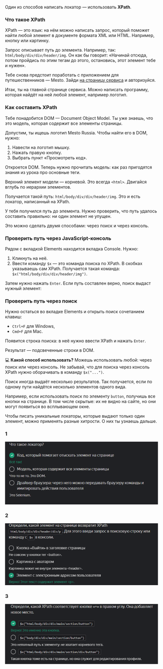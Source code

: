 Один из способов написать локатор — использовать **XPath**.

### Что такое XPath

XPath — это язык: на нём можно написать запрос, который поможет найти любой элемент в документе формата XML или HTML. Например, кнопку или картинку.

Запрос описывает путь до элемента. Например, так: `html/body/div/div/header/img`. Он как бы говорит: «Начинай отсюда, потом пройдись по этим тегам до этого, остановись, этот элемент тебе и нужен».

Тебе снова предстоит поработать с приложением для путешественников — Mesto. Зайди [на страницу сервиса](https://qa-mesto.praktikum-services.ru/) и авторизуйся.

Итак, ты на главной странице сервиса. Можно написать программу, которая найдёт на ней любой элемент, например логотип.

### Как составить XPath

Тебе понадобится DOM — Document Object Model. Ты уже знаешь, что это модель, которая содержит все элементы страницы.

Допустим, ты ищешь логотип Mesto Russia. Чтобы найти его в DOM, нужно:

1. Навести на логотип мышку.
2. Нажать правую кнопку.
3. Выбрать пункт «Просмотреть код».

Откроется DOM. Теперь нужно прочитать модель: как раз пригодятся знания из урока про основные теги.

Верхний элемент модели — корневой. Это всегда `<html>`. Двигайся вглубь по иерархии элементов.

Получается такой путь: `html/body/div/div/header/img`. Это и есть локатор, написанный на XPath.

У тебя получился путь до элемента. Нужно проверить, что путь удалось составить правильно: ни один элемент не упущен.

Это можно сделать двумя способами: через поиск и через консоль.

### Проверить путь через **JavaScript-консоль**

Рядом с вкладкой Elements находится вкладка Console. Нужно:

1. Кликнуть на неё.
2. Ввести команду `$x` — это команда поиска по XPath. В скобках указываешь сам XPath. Получается такая команда: `$x("html/body/div/div/header/img")`.

Затем нужно нажать `Enter`. Если путь составлен верно, поиск выдаст нужный элемент:

### Проверить путь через поиск

Нужно остаться во вкладке Elements и открыть поиск сочетанием клавиш:

- `Ctrl+F` для Windows,
- `Cmd+F` для Mac.

Появится строка поиска: в неё нужно ввести XPath и нажать `Enter`.

Результат — подсвеченные строки в DOM.

💻 **Какой способ использовать?** Можешь использовать любой: через поиск или через консоль. Не забывай, что для поиска через консоль XPath нужно оборачивать в команду `$x("...")`.

Поиск иногда выдаёт несколько результатов. Так получается, если по одному пути найдётся несколько элементов одного вида.

Например, если использовать поиск по элементу `button`, получишь все кнопки на странице. В том числе скрытые: их не видно на сайте, но они могут появиться во всплывающем окне.

Чтобы писать уникальные локаторы, которые выдают только один элемент, можно применять разные хитрости. О них ты узнаешь дальше.

### 1
![img_1.png](img%2Fimg_1.png)

### 2
![img_2.png](img%2Fimg_2.png)

### 3
![img_3.png](img%2Fimg_3.png)